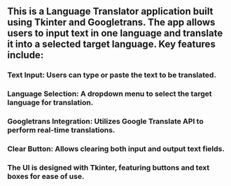 ## This is a Language Translator application built using Tkinter and Googletrans. The app allows users to input text in one language and translate it into a selected target language. Key features include:

### Text Input: Users can type or paste the text to be translated.
### Language Selection: A dropdown menu to select the target language for translation.
### Googletrans Integration: Utilizes Google Translate API to perform real-time translations.
### Clear Button: Allows clearing both input and output text fields.
### The UI is designed with Tkinter, featuring buttons and text boxes for ease of use.
